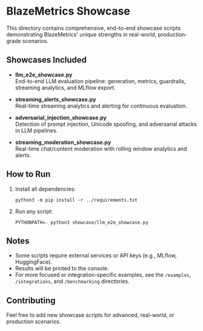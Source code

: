 # BlazeMetrics Showcase

This directory contains comprehensive, end-to-end showcase scripts demonstrating BlazeMetrics' unique strengths in real-world, production-grade scenarios.

## Showcases Included

- **llm_e2e_showcase.py**  
  End-to-end LLM evaluation pipeline: generation, metrics, guardrails, streaming analytics, and MLflow export.

- **streaming_alerts_showcase.py**  
  Real-time streaming analytics and alerting for continuous evaluation.

- **adversarial_injection_showcase.py**  
  Detection of prompt injection, Unicode spoofing, and adversarial attacks in LLM pipelines.

- **streaming_moderation_showcase.py**  
  Real-time chat/content moderation with rolling window analytics and alerts.

## How to Run

1. Install all dependencies:
   ```
   python3 -m pip install -r ../requirements.txt
   ```

2. Run any script:
   ```
   PYTHONPATH=. python3 showcase/llm_e2e_showcase.py
   ```

## Notes

- Some scripts require external services or API keys (e.g., MLflow, HuggingFace).
- Results will be printed to the console.
- For more focused or integration-specific examples, see the `/examples`, `/integrations`, and `/benchmarking` directories.

## Contributing

Feel free to add new showcase scripts for advanced, real-world, or production scenarios.